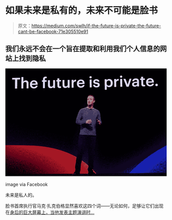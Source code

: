 # 如果未来是私有的，未来不可能是脸书

> 原文：<https://medium.com/swlh/if-the-future-is-private-the-future-cant-be-facebook-71e305510e91>

## 我们永远不会在一个旨在提取和利用我们个人信息的网站上找到隐私

![](img/67634e414c869e76c7e7119d5b95f59f.png)

image via Facebook

未来是私人的。

脸书首席执行官马克·扎克伯格显然喜欢这四个词——无论如何，足够让它们出现在[身后的巨大屏幕上，当他发表主题演讲时…](https://www.google.ca/amp/s/www.theverge.com/platform/amp/2019/4/30/18524188/facebook-f8-keynote-mark-zuckerberg-privacy-future-2019)